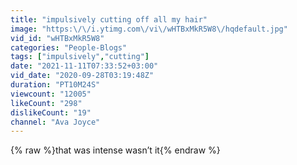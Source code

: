 ```yaml
---
title: "impulsively cutting off all my hair"
image: "https:\/\/i.ytimg.com\/vi\/wHTBxMkR5W8\/hqdefault.jpg"
vid_id: "wHTBxMkR5W8"
categories: "People-Blogs"
tags: ["impulsively","cutting"]
date: "2021-11-11T07:33:52+03:00"
vid_date: "2020-09-28T03:19:48Z"
duration: "PT10M24S"
viewcount: "12005"
likeCount: "298"
dislikeCount: "19"
channel: "Ava Joyce"
---
```

{% raw %}that was intense wasn’t it{% endraw %}
